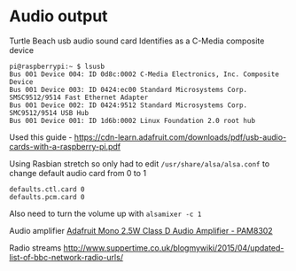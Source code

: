 Audio output
============

Turtle Beach usb audio sound card
Identifies as a C-Media composite device

```
pi@raspberrypi:~ $ lsusb
Bus 001 Device 004: ID 0d8c:0002 C-Media Electronics, Inc. Composite Device
Bus 001 Device 003: ID 0424:ec00 Standard Microsystems Corp. SMSC9512/9514 Fast Ethernet Adapter
Bus 001 Device 002: ID 0424:9512 Standard Microsystems Corp. SMC9512/9514 USB Hub
Bus 001 Device 001: ID 1d6b:0002 Linux Foundation 2.0 root hub
```

Used this guide -
https://cdn-learn.adafruit.com/downloads/pdf/usb-audio-cards-with-a-raspberry-pi.pdf

Using Rasbian stretch so only had to edit ```/usr/share/alsa/alsa.conf``` to change default audio card from 0 to 1

```
defaults.ctl.card 0
defaults.pcm.card 0
```

Also need to turn the volume up with ```alsamixer -c 1```

Audio amplifier [Adafruit Mono 2.5W Class D Audio Amplifier - PAM8302](https://www.adafruit.com/product/2130)

Radio streams http://www.suppertime.co.uk/blogmywiki/2015/04/updated-list-of-bbc-network-radio-urls/

